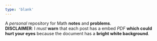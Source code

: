 ```yaml
---
type: 'blank'
---
```


A _personal_ repository for Math **notes** and **problems**. \
**DISCLAIMER**: I _must_ **warn** that each post has a embed _PDF_ **which could hurt your eyes** because the document has a **bright white background**.
